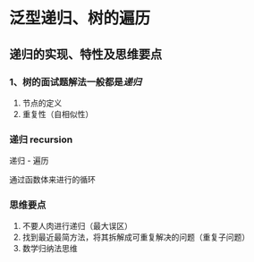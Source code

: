 
# 泛型递归、树的遍历

## 递归的实现、特性及思维要点

### 1、树的面试题解法一般都是*递归*

1. 节点的定义
2. 重复性（自相似性）

### 递归 recursion

递归 - 遍历

通过函数体来进行的循环

### 思维要点

1. 不要人肉进行递归（最大误区）
2. 找到最近最简方法，将其拆解成可重复解决的问题（重复子问题）
3. 数学归纳法思维
